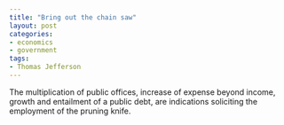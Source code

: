 ```yaml
---
title: "Bring out the chain saw"
layout: post
categories:
- economics
- government
tags:
- Thomas Jefferson
---
```


The multiplication of public offices, increase of expense beyond income, growth and entailment of a public debt, are indications soliciting the employment of the pruning knife.